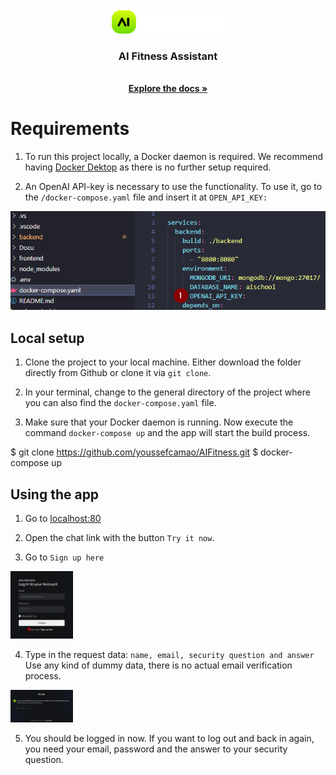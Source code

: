 <!-- PROJECT LOGO -->
<br />
<div align="center">
  <a href="https://github.com/youssefcamao/AIFitness">
    <img src="frontend/src/assets/AI-logo.png" alt="Logo">
  </a>

  <h3 align="center">AI Fitness Assistant</h3>
  <p align="center">
    <br />
    <a href="Docu/AI_Fitness_doku.pdf" target=”_blank”><strong>Explore the docs »</strong></a>
  </p>
</div>

<!-- GETTING STARTED -->
# Requirements

1. To run this project locally, a Docker daemon is required.
We recommend having [Docker Dektop](https://www.docker.com/products/docker-desktop/) as there is no further setup required.

2. An OpenAI API-key is necessary to use the functionality.
To use it, go to the `/docker-compose.yaml` file and insert it at `OPEN_API_KEY:`

<img src="screenshots/docker_compose_setup.png" alt="filebrowser">

## Local setup

1. Clone the project to your local machine. Either download the folder directly from Github or clone it via `git clone`.

2. In your terminal, change to the general directory of the project where you can also find the `docker-compose.yaml` file.

3. Make sure that your Docker daemon is running. Now execute the command `docker-compose up` and the app will start the build process.

  $ git clone https://github.com/youssefcamao/AIFitness.git
  $ docker-compose up

## Using the app

1. Go to [localhost:80](localhost:80)

2. Open the chat link with the button `Try it now`.

3. Go to `Sign up here`

<img src="screenshots/signup_button.png" alt="signup" width="100px">

4. Type in the request data: `name, email, security question and answer`
Use any kind of dummy data, there is no actual email verification process.

<img src="screenshots/singup_mask.png" alt="signup mask" width="100px">

5. You should be logged in now. If you want to log out and back in again, you need your email, password and the answer to your security question.
